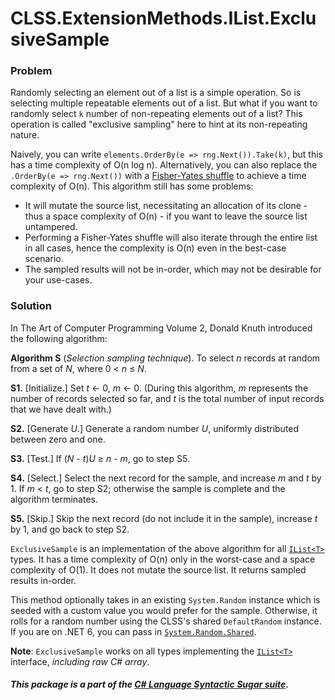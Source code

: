 ﻿# CLSS.ExtensionMethods.IList.ExclusiveSample

### Problem

Randomly selecting an element out of a list is a simple operation. So is selecting multiple repeatable elements out of a list. But what if you want to randomly select `k` number of non-repeating elements out of a list? This operation is called "exclusive sampling" here to hint at its non-repeating nature.

Naively, you can write `elements.OrderBy(e => rng.Next()).Take(k)`, but this has a time complexity of O(n log n). Alternatively, you can also replace the `.OrderBy(e => rng.Next())` with a [Fisher-Yates shuffle](https://en.wikipedia.org/wiki/Fisher%E2%80%93Yates_shuffle) to achieve a time complexity of O(n). This algorithm still has some problems:

- It will mutate the source list, necessitating an allocation of its clone - thus a space complexity of O(n) - if you want to leave the source list untampered.
- Performing a Fisher-Yates shuffle will also iterate through the entire list in all cases, hence the complexity is O(n) even in the best-case scenario.
- The sampled results will not be in-order, which may not be desirable for your use-cases.

### Solution

In The Art of Computer Programming Volume 2, Donald Knuth introduced the following algorithm:

**Algorithm S** (*Selection sampling technique*). To select *n* records at random from a set of *N*, where 0 < *n* ≤ *N*.

**S1.** [Initialize.] Set *t* ← 0, *m* ← 0. (During this algorithm, *m* represents the number of records selected so far, and *t* is the total number of input records that we have dealt with.)

**S2.** [Generate *U*.] Generate a random number *U*, uniformly distributed between zero and one.

**S3.** [Test.] If (*N* - *t*)*U* ≥ *n* - *m*, go to step S5.

**S4.** [Select.] Select the next record for the sample, and increase *m* and *t* by 1. If *m* < *t*, go to step S2; otherwise the sample is complete and the algorithm terminates.

**S5.** [Skip.] Skip the next record (do not include it in the sample), increase *t* by 1, and go back to step S2.

`ExclusiveSample` is an implementation of the above algorithm for all [`IList<T>`](https://docs.microsoft.com/en-us/dotnet/api/system.collections.generic.ilist-1) types. It has a time complexity of O(n) only in the worst-case and a space complexity of O(1). It does not mutate the source list. It returns sampled results in-order.

This method optionally takes in an existing `System.Random` instance which is seeded with a custom value you would prefer for the sample. Otherwise, it rolls for a random number using the CLSS's shared `DefaultRandom` instance. If you are on .NET 6, you can pass in [`System.Random.Shared`](https://docs.microsoft.com/en-us/dotnet/api/system.random.shared).

**Note**: `ExclusiveSample` works on all types implementing the [`IList<T>`](https://docs.microsoft.com/en-us/dotnet/api/system.collections.generic.ilist-1) interface, *including raw C# array*.

##### This package is a part of the [C# Language Syntactic Sugar suite](https://github.com/tonygiang/CLSS).